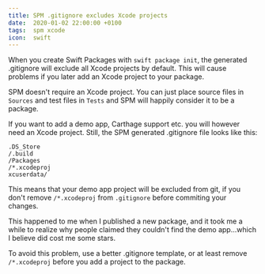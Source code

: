 ```yaml
---
title: SPM .gitignore excludes Xcode projects
date:  2020-01-02 22:00:00 +0100
tags:  spm xcode
icon:  swift
---
```


When you create Swift Packages with `swift package init`, the generated .gitignore will exclude all Xcode projects by default. This will cause problems if you later add an Xcode project to your package.

SPM doesn't require an Xcode project. You can just place source files in `Sources` and test files in `Tests` and SPM will happily consider it to be a package. 

If you want to add a demo app, Carthage support etc. you will however need an Xcode project. Still, the SPM generated .gitignore file looks like this:

```
.DS_Store
/.build
/Packages
/*.xcodeproj
xcuserdata/
```

This means that your demo app project will be excluded from git, if you don't remove `/*.xcodeproj` from `.gitignore` before commiting your changes.

This happened to me when I published a new package, and it took me a while to realize why people claimed they couldn't find the demo app...which I believe did cost me some stars.

To avoid this problem, use a better .gitignore template, or at least remove `/*.xcodeproj` before you add a project to the package.


[SwiftUIBlurView]: https://github.com/danielsaidi/SwiftUIBlurView